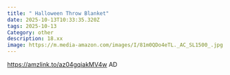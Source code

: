 ```yaml
---
title: " Halloween Throw Blanket"
date: 2025-10-13T10:33:35.320Z
tags: 2025-10-13
Category: other
description: 18.xx
image: https://m.media-amazon.com/images/I/81m0QDo4eTL._AC_SL1500_.jpg
---
```

https://amzlink.to/az04gqiakMV4w
AD